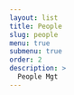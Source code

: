 ```yaml
---
layout: list
title: People
slug: people
menu: true
submenu: true
order: 2
description: >
  People Mgt
---
```

